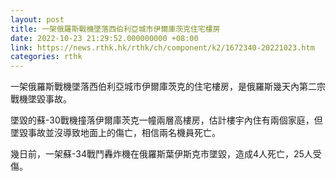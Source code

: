 ```yaml
---
layout: post
title: 一架俄羅斯戰機墜落西伯利亞城市伊爾庫茨克住宅樓房
date: 2022-10-23 21:29:52.000000000 +08:00
link: https://news.rthk.hk/rthk/ch/component/k2/1672340-20221023.htm
categories: rthk
---
```


一架俄羅斯戰機墜落西伯利亞城市伊爾庫茨克的住宅樓房，是俄羅斯幾天內第二宗戰機墜毀事故。

墜毀的蘇-30戰機撞落伊爾庫茨克一幢兩層高樓房，估計樓宇內住有兩個家庭，但墜毀事故並沒導致地面上的傷亡，相信兩名機員死亡。

幾日前，一架蘇-34戰鬥轟炸機在俄羅斯葉伊斯克市墜毀，造成4人死亡，25人受傷。
